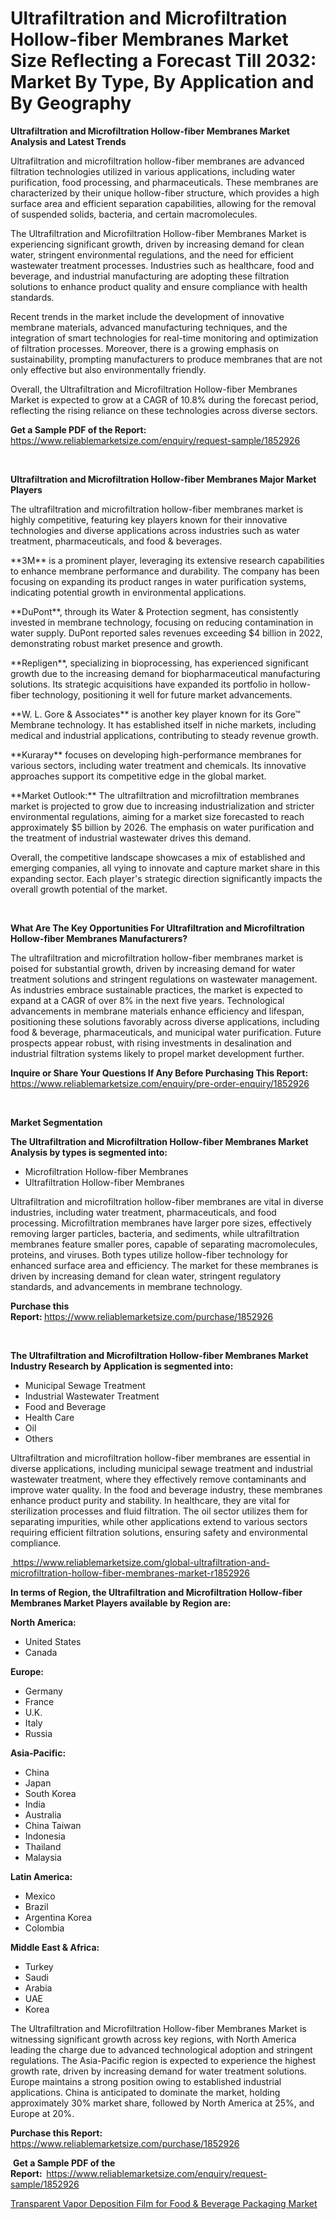 <p><h1>Ultrafiltration and Microfiltration Hollow-fiber Membranes Market Size Reflecting a Forecast Till 2032: Market By Type, By Application and By Geography</h1></p><p><strong>Ultrafiltration and Microfiltration Hollow-fiber Membranes Market Analysis and Latest Trends</strong></p>
<p><p>Ultrafiltration and microfiltration hollow-fiber membranes are advanced filtration technologies utilized in various applications, including water purification, food processing, and pharmaceuticals. These membranes are characterized by their unique hollow-fiber structure, which provides a high surface area and efficient separation capabilities, allowing for the removal of suspended solids, bacteria, and certain macromolecules.</p><p>The Ultrafiltration and Microfiltration Hollow-fiber Membranes Market is experiencing significant growth, driven by increasing demand for clean water, stringent environmental regulations, and the need for efficient wastewater treatment processes. Industries such as healthcare, food and beverage, and industrial manufacturing are adopting these filtration solutions to enhance product quality and ensure compliance with health standards.</p><p>Recent trends in the market include the development of innovative membrane materials, advanced manufacturing techniques, and the integration of smart technologies for real-time monitoring and optimization of filtration processes. Moreover, there is a growing emphasis on sustainability, prompting manufacturers to produce membranes that are not only effective but also environmentally friendly.</p><p>Overall, the Ultrafiltration and Microfiltration Hollow-fiber Membranes Market is expected to grow at a CAGR of 10.8% during the forecast period, reflecting the rising reliance on these technologies across diverse sectors.</p></p>
<p><strong>Get a Sample PDF of the Report:&nbsp;</strong> <a href="https://www.reliablemarketsize.com/enquiry/request-sample/1852926?utm_campaign=2334&utm_medium=2&utm_source=Github&utm_content=ia&utm_term=03042025&utm_id=ultrafiltration-and-microfiltration-hollow-fiber-membranes">https://www.reliablemarketsize.com/enquiry/request-sample/1852926</a></p>
<p>&nbsp;</p>
<p><strong>Ultrafiltration and Microfiltration Hollow-fiber Membranes Major Market Players</strong></p>
<p><p>The ultrafiltration and microfiltration hollow-fiber membranes market is highly competitive, featuring key players known for their innovative technologies and diverse applications across industries such as water treatment, pharmaceuticals, and food & beverages. </p><p>**3M** is a prominent player, leveraging its extensive research capabilities to enhance membrane performance and durability. The company has been focusing on expanding its product ranges in water purification systems, indicating potential growth in environmental applications.</p><p>**DuPont**, through its Water & Protection segment, has consistently invested in membrane technology, focusing on reducing contamination in water supply. DuPont reported sales revenues exceeding $4 billion in 2022, demonstrating robust market presence and growth.</p><p>**Repligen**, specializing in bioprocessing, has experienced significant growth due to the increasing demand for biopharmaceutical manufacturing solutions. Its strategic acquisitions have expanded its portfolio in hollow-fiber technology, positioning it well for future market advancements.</p><p>**W. L. Gore & Associates** is another key player known for its Gore™ Membrane technology. It has established itself in niche markets, including medical and industrial applications, contributing to steady revenue growth.</p><p>**Kuraray** focuses on developing high-performance membranes for various sectors, including water treatment and chemicals. Its innovative approaches support its competitive edge in the global market.</p><p>**Market Outlook:** The ultrafiltration and microfiltration membranes market is projected to grow due to increasing industrialization and stricter environmental regulations, aiming for a market size forecasted to reach approximately $5 billion by 2026. The emphasis on water purification and the treatment of industrial wastewater drives this demand.</p><p>Overall, the competitive landscape showcases a mix of established and emerging companies, all vying to innovate and capture market share in this expanding sector. Each player's strategic direction significantly impacts the overall growth potential of the market.</p></p>
<p>&nbsp;</p>
<p><strong>What Are The Key Opportunities For Ultrafiltration and Microfiltration Hollow-fiber Membranes Manufacturers?</strong></p>
<p><p>The ultrafiltration and microfiltration hollow-fiber membranes market is poised for substantial growth, driven by increasing demand for water treatment solutions and stringent regulations on wastewater management. As industries embrace sustainable practices, the market is expected to expand at a CAGR of over 8% in the next five years. Technological advancements in membrane materials enhance efficiency and lifespan, positioning these solutions favorably across diverse applications, including food & beverage, pharmaceuticals, and municipal water purification. Future prospects appear robust, with rising investments in desalination and industrial filtration systems likely to propel market development further.</p></p>
<p><strong>Inquire or Share Your Questions If Any Before Purchasing This Report:</strong> <a href="https://www.reliablemarketsize.com/enquiry/pre-order-enquiry/1852926?utm_campaign=2334&utm_medium=2&utm_source=Github&utm_content=ia&utm_term=03042025&utm_id=ultrafiltration-and-microfiltration-hollow-fiber-membranes">https://www.reliablemarketsize.com/enquiry/pre-order-enquiry/1852926</a></p>
<p>&nbsp;</p>
<p><strong>Market Segmentation</strong></p>
<p><strong>The Ultrafiltration and Microfiltration Hollow-fiber Membranes Market Analysis by types is segmented into:</strong></p>
<p><ul><li>Microfiltration Hollow-fiber Membranes</li><li>Ultrafiltration Hollow-fiber Membranes</li></ul></p>
<p><p>Ultrafiltration and microfiltration hollow-fiber membranes are vital in diverse industries, including water treatment, pharmaceuticals, and food processing. Microfiltration membranes have larger pore sizes, effectively removing larger particles, bacteria, and sediments, while ultrafiltration membranes feature smaller pores, capable of separating macromolecules, proteins, and viruses. Both types utilize hollow-fiber technology for enhanced surface area and efficiency. The market for these membranes is driven by increasing demand for clean water, stringent regulatory standards, and advancements in membrane technology. </p></p>
<p><strong>Purchase this Report:&nbsp;</strong><a href="https://www.reliablemarketsize.com/purchase/1852926?utm_campaign=2334&utm_medium=2&utm_source=Github&utm_content=ia&utm_term=03042025&utm_id=ultrafiltration-and-microfiltration-hollow-fiber-membranes">https://www.reliablemarketsize.com/purchase/1852926</a></p>
<p>&nbsp;</p>
<p><strong>The Ultrafiltration and Microfiltration Hollow-fiber Membranes Market Industry Research by Application is segmented into:</strong></p>
<p><ul><li>Municipal Sewage Treatment</li><li>Industrial Wastewater Treatment</li><li>Food and Beverage</li><li>Health Care</li><li>Oil</li><li>Others</li></ul></p>
<p><p>Ultrafiltration and microfiltration hollow-fiber membranes are essential in diverse applications, including municipal sewage treatment and industrial wastewater treatment, where they effectively remove contaminants and improve water quality. In the food and beverage industry, these membranes enhance product purity and stability. In healthcare, they are vital for sterilization processes and fluid filtration. The oil sector utilizes them for separating impurities, while other applications extend to various sectors requiring efficient filtration solutions, ensuring safety and environmental compliance.</p></p>
<p><a href="https://www.reliablemarketsize.com/global-ultrafiltration-and-microfiltration-hollow-fiber-membranes-market-r1852926?utm_campaign=2334&utm_medium=2&utm_source=Github&utm_content=ia&utm_term=03042025&utm_id=ultrafiltration-and-microfiltration-hollow-fiber-membranes">&nbsp;https://www.reliablemarketsize.com/global-ultrafiltration-and-microfiltration-hollow-fiber-membranes-market-r1852926</a></p>
<p><strong>In terms of Region, the Ultrafiltration and Microfiltration Hollow-fiber Membranes Market Players available by Region are:</strong></p>
<p>
    <p> <strong> North America: </strong>
        <ul>
            <li>United States</li>
            <li>Canada</li>
        </ul>
        </p> 
    <p> <strong> Europe: </strong>
        <ul>
            <li>Germany</li>
            <li>France</li>
            <li>U.K.</li>
            <li>Italy</li>
            <li>Russia</li>
        </ul>
        </p> 
    <p> <strong> Asia-Pacific: </strong>
        <ul>
            <li>China</li>
            <li>Japan</li>
            <li>South Korea</li>
            <li>India</li>
            <li>Australia</li>
            <li>China Taiwan</li>
            <li>Indonesia</li>
            <li>Thailand</li>
            <li>Malaysia</li>
        </ul>
        </p> 
    <p> <strong> Latin America: </strong>
        <ul>
            <li>Mexico</li>
            <li>Brazil</li>
            <li>Argentina Korea</li>
            <li>Colombia</li>
        </ul>
        </p> 
    <p> <strong> Middle East & Africa: </strong>
        <ul>
            <li>Turkey</li>
            <li>Saudi</li>
            <li>Arabia</li>
            <li>UAE</li>
            <li>Korea</li>
        </ul>
    </p>
    </p>
<p><p>The Ultrafiltration and Microfiltration Hollow-fiber Membranes Market is witnessing significant growth across key regions, with North America leading the charge due to advanced technological adoption and stringent regulations. The Asia-Pacific region is expected to experience the highest growth rate, driven by increasing demand for water treatment solutions. Europe maintains a strong position owing to established industrial applications. China is anticipated to dominate the market, holding approximately 30% market share, followed by North America at 25%, and Europe at 20%.</p></p>
<p><strong>Purchase this Report: </strong><a href="https://www.reliablemarketsize.com/purchase/1852926?utm_campaign=2334&utm_medium=2&utm_source=Github&utm_content=ia&utm_term=03042025&utm_id=ultrafiltration-and-microfiltration-hollow-fiber-membranes">https://www.reliablemarketsize.com/purchase/1852926</a></p>
<p>&nbsp;<strong>Get a Sample PDF of the Report:&nbsp;&nbsp;</strong><a href="https://www.reliablemarketsize.com/enquiry/request-sample/1852926?utm_campaign=2334&utm_medium=2&utm_source=Github&utm_content=ia&utm_term=03042025&utm_id=ultrafiltration-and-microfiltration-hollow-fiber-membranes">https://www.reliablemarketsize.com/enquiry/request-sample/1852926</a></p>
<p><strong></strong></p>
<p><p><a href="https://github.com/rosamariarocque98/Market-Research-Report-List-1/blob/main/transparent-vapor-deposition-film-for-food-beverage-packaging-market.md?utm_campaign=2334&utm_medium=2&utm_source=Github&utm_content=ia&utm_term=03042025&utm_id=ultrafiltration-and-microfiltration-hollow-fiber-membranes">Transparent Vapor Deposition Film for Food & Beverage Packaging Market</a></p></p>